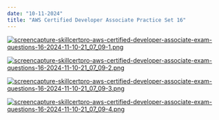 ```yaml
---
date: "10-11-2024"
title: "AWS Certified Developer Associate Practice Set 16"
---
```

<a href="/images/screencapture-skillcertpro-aws-certified-developer-associate-exam-questions-16-2024-11-10-21_07_09-1.png" target="_blank"><img src="/images/screencapture-skillcertpro-aws-certified-developer-associate-exam-questions-16-2024-11-10-21_07_09-1.png" alt="screencapture-skillcertpro-aws-certified-developer-associate-exam-questions-16-2024-11-10-21_07_09-1.png" /></a>

<a href="/images/screencapture-skillcertpro-aws-certified-developer-associate-exam-questions-16-2024-11-10-21_07_09-2.png" target="_blank"><img src="/images/screencapture-skillcertpro-aws-certified-developer-associate-exam-questions-16-2024-11-10-21_07_09-2.png" alt="screencapture-skillcertpro-aws-certified-developer-associate-exam-questions-16-2024-11-10-21_07_09-2.png" /></a>

<a href="/images/screencapture-skillcertpro-aws-certified-developer-associate-exam-questions-16-2024-11-10-21_07_09-3.png" target="_blank"><img src="/images/screencapture-skillcertpro-aws-certified-developer-associate-exam-questions-16-2024-11-10-21_07_09-3.png" alt="screencapture-skillcertpro-aws-certified-developer-associate-exam-questions-16-2024-11-10-21_07_09-3.png" /></a>

<a href="/images/screencapture-skillcertpro-aws-certified-developer-associate-exam-questions-16-2024-11-10-21_07_09-4.png" target="_blank"><img src="/images/screencapture-skillcertpro-aws-certified-developer-associate-exam-questions-16-2024-11-10-21_07_09-4.png" alt="screencapture-skillcertpro-aws-certified-developer-associate-exam-questions-16-2024-11-10-21_07_09-4.png" /></a>
